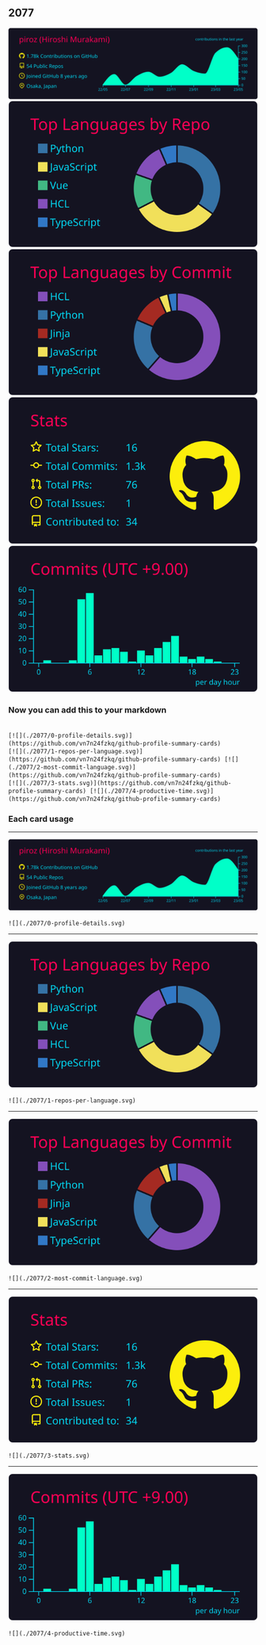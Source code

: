 ## 2077

[![](./0-profile-details.svg)](https://github.com/vn7n24fzkq/github-profile-summary-cards)
[![](./1-repos-per-language.svg)](https://github.com/vn7n24fzkq/github-profile-summary-cards) [![](./2-most-commit-language.svg)](https://github.com/vn7n24fzkq/github-profile-summary-cards)
[![](./3-stats.svg)](https://github.com/vn7n24fzkq/github-profile-summary-cards) [![](./4-productive-time.svg)](https://github.com/vn7n24fzkq/github-profile-summary-cards)
### Now you can add this to your markdown
```

[![](./2077/0-profile-details.svg)](https://github.com/vn7n24fzkq/github-profile-summary-cards)
[![](./2077/1-repos-per-language.svg)](https://github.com/vn7n24fzkq/github-profile-summary-cards) [![](./2077/2-most-commit-language.svg)](https://github.com/vn7n24fzkq/github-profile-summary-cards)
[![](./2077/3-stats.svg)](https://github.com/vn7n24fzkq/github-profile-summary-cards) [![](./2077/4-productive-time.svg)](https://github.com/vn7n24fzkq/github-profile-summary-cards)

```

### Each card usage
---

![](./0-profile-details.svg)

```
![](./2077/0-profile-details.svg)
```

    

---

![](./1-repos-per-language.svg)

```
![](./2077/1-repos-per-language.svg)
```

    

---

![](./2-most-commit-language.svg)

```
![](./2077/2-most-commit-language.svg)
```

    

---

![](./3-stats.svg)

```
![](./2077/3-stats.svg)
```

    

---

![](./4-productive-time.svg)

```
![](./2077/4-productive-time.svg)
```

    
